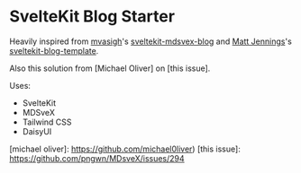 # SvelteKit Blog Starter

Heavily inspired from [mvasigh]'s [sveltekit-mdsvex-blog] and [Matt
Jennings]'s [sveltekit-blog-template].

Also this solution from [Michael Oliver] on [this issue].

Uses:

- SvelteKit
- MDSveX
- Tailwind CSS
- DaisyUI

<!-- Links -->

[mvasigh]: https://github.com/mvasigh
[sveltekit-mdsvex-blog]:
  https://github.com/mvasigh/sveltekit-mdsvex-blog
[matt jennings]: https://github.com/mattjennings
[sveltekit-blog-template]:
  https://github.com/mattjennings/sveltekit-blog-template
[michael oliver]: https://github.com/michael0liver)
[this issue]: https://github.com/pngwn/MDsveX/issues/294
